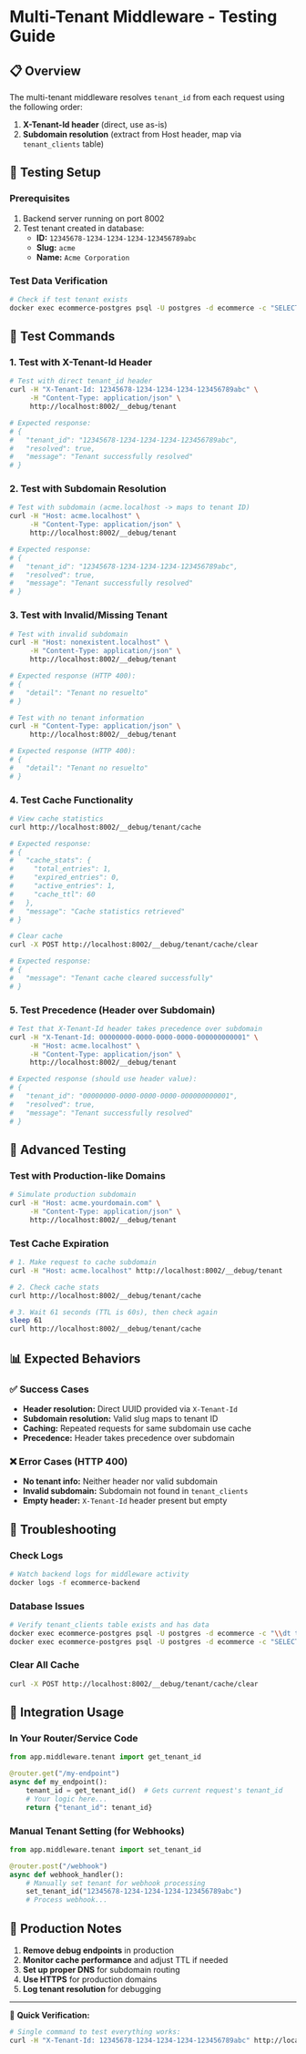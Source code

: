 # Multi-Tenant Middleware - Testing Guide

## 📋 Overview

The multi-tenant middleware resolves `tenant_id` from each request using the following order:
1. **X-Tenant-Id header** (direct, use as-is)
2. **Subdomain resolution** (extract from Host header, map via `tenant_clients` table)

## 🧪 Testing Setup

### Prerequisites
1. Backend server running on port 8002
2. Test tenant created in database:
   - **ID:** `12345678-1234-1234-1234-123456789abc`
   - **Slug:** `acme`
   - **Name:** `Acme Corporation`

### Test Data Verification
```bash
# Check if test tenant exists
docker exec ecommerce-postgres psql -U postgres -d ecommerce -c "SELECT id, name, slug FROM tenant_clients WHERE slug = 'acme';"
```

## 🚀 Test Commands

### 1. Test with X-Tenant-Id Header

```bash
# Test with direct tenant_id header
curl -H "X-Tenant-Id: 12345678-1234-1234-1234-123456789abc" \
     -H "Content-Type: application/json" \
     http://localhost:8002/__debug/tenant

# Expected response:
# {
#   "tenant_id": "12345678-1234-1234-1234-123456789abc",
#   "resolved": true,
#   "message": "Tenant successfully resolved"
# }
```

### 2. Test with Subdomain Resolution

```bash
# Test with subdomain (acme.localhost -> maps to tenant ID)
curl -H "Host: acme.localhost" \
     -H "Content-Type: application/json" \
     http://localhost:8002/__debug/tenant

# Expected response:
# {
#   "tenant_id": "12345678-1234-1234-1234-123456789abc",
#   "resolved": true,
#   "message": "Tenant successfully resolved"
# }
```

### 3. Test with Invalid/Missing Tenant

```bash
# Test with invalid subdomain
curl -H "Host: nonexistent.localhost" \
     -H "Content-Type: application/json" \
     http://localhost:8002/__debug/tenant

# Expected response (HTTP 400):
# {
#   "detail": "Tenant no resuelto"
# }
```

```bash
# Test with no tenant information
curl -H "Content-Type: application/json" \
     http://localhost:8002/__debug/tenant

# Expected response (HTTP 400):
# {
#   "detail": "Tenant no resuelto"
# }
```

### 4. Test Cache Functionality

```bash
# View cache statistics
curl http://localhost:8002/__debug/tenant/cache

# Expected response:
# {
#   "cache_stats": {
#     "total_entries": 1,
#     "expired_entries": 0,
#     "active_entries": 1,
#     "cache_ttl": 60
#   },
#   "message": "Cache statistics retrieved"
# }
```

```bash
# Clear cache
curl -X POST http://localhost:8002/__debug/tenant/cache/clear

# Expected response:
# {
#   "message": "Tenant cache cleared successfully"
# }
```

### 5. Test Precedence (Header over Subdomain)

```bash
# Test that X-Tenant-Id header takes precedence over subdomain
curl -H "X-Tenant-Id: 00000000-0000-0000-0000-000000000001" \
     -H "Host: acme.localhost" \
     -H "Content-Type: application/json" \
     http://localhost:8002/__debug/tenant

# Expected response (should use header value):
# {
#   "tenant_id": "00000000-0000-0000-0000-000000000001",
#   "resolved": true,
#   "message": "Tenant successfully resolved"
# }
```

## 🔧 Advanced Testing

### Test with Production-like Domains

```bash
# Simulate production subdomain
curl -H "Host: acme.yourdomain.com" \
     -H "Content-Type: application/json" \
     http://localhost:8002/__debug/tenant
```

### Test Cache Expiration

```bash
# 1. Make request to cache subdomain
curl -H "Host: acme.localhost" http://localhost:8002/__debug/tenant

# 2. Check cache stats
curl http://localhost:8002/__debug/tenant/cache

# 3. Wait 61 seconds (TTL is 60s), then check again
sleep 61
curl http://localhost:8002/__debug/tenant/cache
```

## 📊 Expected Behaviors

### ✅ Success Cases
- **Header resolution:** Direct UUID provided via `X-Tenant-Id`
- **Subdomain resolution:** Valid slug maps to tenant ID
- **Caching:** Repeated requests for same subdomain use cache
- **Precedence:** Header takes precedence over subdomain

### ❌ Error Cases (HTTP 400)
- **No tenant info:** Neither header nor valid subdomain
- **Invalid subdomain:** Subdomain not found in `tenant_clients`
- **Empty header:** `X-Tenant-Id` header present but empty

## 🐛 Troubleshooting

### Check Logs
```bash
# Watch backend logs for middleware activity
docker logs -f ecommerce-backend
```

### Database Issues
```bash
# Verify tenant_clients table exists and has data
docker exec ecommerce-postgres psql -U postgres -d ecommerce -c "\\dt tenant_clients"
docker exec ecommerce-postgres psql -U postgres -d ecommerce -c "SELECT * FROM tenant_clients LIMIT 5;"
```

### Clear All Cache
```bash
curl -X POST http://localhost:8002/__debug/tenant/cache/clear
```

## 🔑 Integration Usage

### In Your Router/Service Code

```python
from app.middleware.tenant import get_tenant_id

@router.get("/my-endpoint")
async def my_endpoint():
    tenant_id = get_tenant_id()  # Gets current request's tenant_id
    # Your logic here...
    return {"tenant_id": tenant_id}
```

### Manual Tenant Setting (for Webhooks)

```python
from app.middleware.tenant import set_tenant_id

@router.post("/webhook")
async def webhook_handler():
    # Manually set tenant for webhook processing
    set_tenant_id("12345678-1234-1234-1234-123456789abc")
    # Process webhook...
```

## 🚨 Production Notes

1. **Remove debug endpoints** in production
2. **Monitor cache performance** and adjust TTL if needed
3. **Set up proper DNS** for subdomain routing
4. **Use HTTPS** for production domains
5. **Log tenant resolution** for debugging

---

🎯 **Quick Verification:**
```bash
# Single command to test everything works:
curl -H "X-Tenant-Id: 12345678-1234-1234-1234-123456789abc" http://localhost:8002/__debug/tenant && echo ""
```